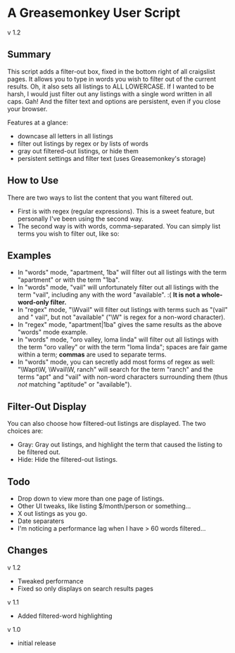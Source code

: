 A Greasemonkey User Script
==========================
v 1.2

Summary
-------
This script adds a filter-out box, fixed in the bottom right of all craigslist pages. It allows you to type in words you wish to filter out of the current results. Oh, it also sets all listings to ALL LOWERCASE. If I wanted to be harsh, I would just filter out any listings with a single word written in all caps. Gah! And the filter text and options are persistent, even if you close your browser.

Features at a glance:

+ downcase all letters in all listings
+ filter out listings by regex or by lists of words
+ gray out filtered-out listings, or hide them
+ persistent settings and filter text (uses Greasemonkey's storage)

How to Use
----------
There are two ways to list the content that you want filtered out.

+ First is with regex (regular expressions). This is a sweet feature, but personally I've been using the second way.
+ The second way is with words, comma-separated. You can simply list terms you wish to filter out, like so:

Examples
--------

+ In "words" mode, "apartment, 1ba" will filter out all listings with the term "apartment" or with the term "1ba".
+ In "words" mode, "vail" will unfortunately filter out all listings with the term "vail", including any with the word "available". :( **It is not a whole-word-only filter.**
+ In "regex" mode, "\Wvail" will filter out listings with terms such as "(vail" and " vail", but not "available" ("\W" is regex for a non-word character).
+ In "regex" mode, "apartment|1ba" gives the same results as the above "words" mode example.
+ In "words" mode, "oro valley, loma linda" will filter out all listings with the term "oro valley" or with the term "loma linda"; spaces are fair game within a term; **commas** are used to separate terms.
+ In "words" mode, you can secretly add most forms of regex as well: "\Wapt\W, \Wvail\W, ranch" will search for the term "ranch" and the terms "apt" and "vail" with non-word characters surrounding them (thus *not* matching "aptitude" or "available").

Filter-Out Display
------------------
You can also choose how filtered-out listings are displayed. The two choices are:

+ Gray: Gray out listings, and highlight the term that caused the listing to be filtered out.
+ Hide: Hide the filtered-out listings.

Todo
----

+ Drop down to view more than one page of listings.
+ Other UI tweaks, like listing $/month/person or something...
+ X out listings as you go.
+ Date separaters
+ I'm noticing a performance lag when I have > 60 words filtered...

Changes
-------

v 1.2

+ Tweaked performance
+ Fixed so only displays on search results pages

v 1.1

+ Added filtered-word highlighting

v 1.0

+ initial release
